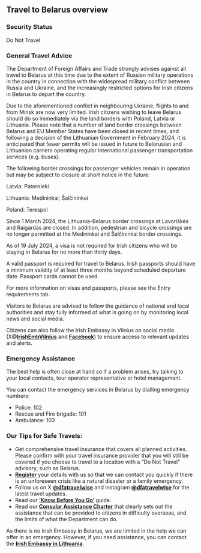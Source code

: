 ## Travel to Belarus overview

### **Security Status**

Do Not Travel

### **General Travel Advice**

The Department of Foreign Affairs and Trade strongly advises against all travel to Belarus at this time due to the extent of Russian military operations in the country in connection with the widespread military conflict between Russia and Ukraine, and the increasingly restricted options for Irish citizens in Belarus to depart the country.

Due to the aforementioned conflict in neighbouring Ukraine, flights to and from Minsk are now very limited. Irish citizens wishing to leave Belarus should do so immediately via the land borders with Poland, Latvia or Lithuania. Please note that a number of land border crossings between Belarus and EU Member States have been closed in recent times, and following a decision of the Lithuanian Government in February 2024, it is anticipated that fewer permits will be issued in future to Belarusian and Lithuanian carriers operating regular international passenger transportation services (e.g. buses).

The following border crossings for passenger vehicles remain in operation but may be subject to closure at short notice in the future:

Latvia: Paternieki

Lithuania: Medininkai; Šalčininkai

Poland: Terespol

Since 1 March 2024, the Lithuania-Belarus border crossings at Lavoriškės and Raigardas are closed. In addition, pedestrian and bicycle crossings are no longer permitted at the Medininkai and Šalčininkai border crossings.

As of 19 July 2024, a visa is not required for Irish citizens who will be staying in Belarus for no more than thirty days.

A valid passport is required for travel to Belarus. Irish passports should have a minimum validity of at least three months beyond scheduled departure date. Passport cards cannot be used.

For more information on visas and passports, please see the Entry requirements tab.

Visitors to Belarus are advised to follow the guidance of national and local authorities and stay fully informed of what is going on by monitoring local news and social media.

Citizens can also follow the Irish Embassy in Vilnius on social media (X@[**IrishEmbVilnius**](https://twitter.com/IrishEmbVilnius) and [**Facebook**](https://www.facebook.com/EmbassyofIrelandVilnius/)) to ensure access to relevant updates and alerts.

### **Emergency Assistance**

The best help is often close at hand so if a problem arises, try talking to your local contacts, tour operator representative or hotel management.

You can contact the emergency services in Belarus by dialling emergency numbers:

* Police: 102
* Rescue and Fire brigade: 101
* Ambulance: 103

### **Our Tips for Safe Travels:**

* Get comprehensive travel insurance that covers all planned activities. Please confirm with your travel insurance provider that you will still be covered if you choose to travel to a location with a “Do Not Travel” advisory, such as Belarus.
* [**Register**](https://www.ireland.ie/en/dfa/overseas-travel/citizens-registration/) your details with us so that we can contact you quickly if there is an unforeseen crisis like a natural disaster or a family emergency.
* Follow us on X [**@dfatravelwise**](https://www.twitter.com/DFATravelWise) and Instagram [**@dfatravelwise**](https://www.instagram.com/dfatravelwise/) for the latest travel updates.
* Read our [**‘Know Before You Go’**](https://www.ireland.ie/en/dfa/overseas-travel/know-before-you-go/) guide.
* Read our [**Consular Assistance Charter**](https://www.ireland.ie/en/dfa/overseas-travel/assistance-abroad/consular-assistance-charter/) that clearly sets out the assistance that can be provided to citizens in difficulty overseas, and the limits of what the Department can do.

As there is no Irish Embassy in Belarus, we are limited in the help we can offer in an emergency. However, if you need assistance, you can contact the [**Irish Embassy in Lithuania**](https://www.ireland.ie/en/lithuania/vilnius/contact/).